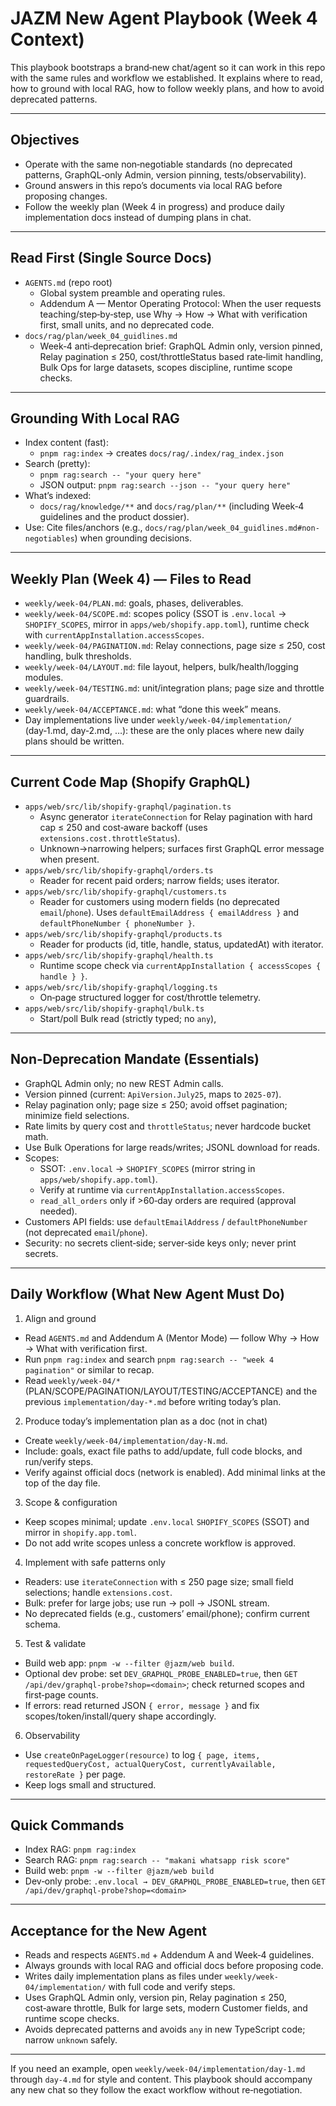 # JAZM New Agent Playbook (Week 4 Context)

This playbook bootstraps a brand‑new chat/agent so it can work in this repo with the same rules and workflow we established. It explains where to read, how to ground with local RAG, how to follow weekly plans, and how to avoid deprecated patterns.

---

## Objectives

- Operate with the same non‑negotiable standards (no deprecated patterns, GraphQL‑only Admin, version pinning, tests/observability).
- Ground answers in this repo’s documents via local RAG before proposing changes.
- Follow the weekly plan (Week 4 in progress) and produce daily implementation docs instead of dumping plans in chat.

---

## Read First (Single Source Docs)

- `AGENTS.md` (repo root)
  - Global system preamble and operating rules.
  - Addendum A — Mentor Operating Protocol: When the user requests teaching/step‑by‑step, use Why → How → What with verification first, small units, and no deprecated code.
- `docs/rag/plan/week_04_guidlines.md`
  - Week‑4 anti‑deprecation brief: GraphQL Admin only, version pinned, Relay pagination ≤ 250, cost/throttleStatus based rate‑limit handling, Bulk Ops for large datasets, scopes discipline, runtime scope checks.

---

## Grounding With Local RAG

- Index content (fast):
  - `pnpm rag:index` → creates `docs/rag/.index/rag_index.json`
- Search (pretty):
  - `pnpm rag:search -- "your query here"`
  - JSON output: `pnpm rag:search --json -- "your query here"`
- What’s indexed:
  - `docs/rag/knowledge/**` and `docs/rag/plan/**` (including Week‑4 guidelines and the product dossier).
- Use: Cite files/anchors (e.g., `docs/rag/plan/week_04_guidlines.md#non-negotiables`) when grounding decisions.

---

## Weekly Plan (Week 4) — Files to Read

- `weekly/week-04/PLAN.md`: goals, phases, deliverables.
- `weekly/week-04/SCOPE.md`: scopes policy (SSOT is `.env.local` → `SHOPIFY_SCOPES`, mirror in `apps/web/shopify.app.toml`), runtime check with `currentAppInstallation.accessScopes`.
- `weekly/week-04/PAGINATION.md`: Relay connections, page size ≤ 250, cost handling, bulk thresholds.
- `weekly/week-04/LAYOUT.md`: file layout, helpers, bulk/health/logging modules.
- `weekly/week-04/TESTING.md`: unit/integration plans; page size and throttle guardrails.
- `weekly/week-04/ACCEPTANCE.md`: what “done this week” means.
- Day implementations live under `weekly/week-04/implementation/` (day‑1.md, day‑2.md, …): these are the only places where new daily plans should be written.

---

## Current Code Map (Shopify GraphQL)

- `apps/web/src/lib/shopify-graphql/pagination.ts`
  - Async generator `iterateConnection` for Relay pagination with hard cap ≤ 250 and cost‑aware backoff (uses `extensions.cost.throttleStatus`).
  - Unknown→narrowing helpers; surfaces first GraphQL error message when present.
- `apps/web/src/lib/shopify-graphql/orders.ts`
  - Reader for recent paid orders; narrow fields; uses iterator.
- `apps/web/src/lib/shopify-graphql/customers.ts`
  - Reader for customers using modern fields (no deprecated `email`/`phone`). Uses `defaultEmailAddress { emailAddress }` and `defaultPhoneNumber { phoneNumber }`.
- `apps/web/src/lib/shopify-graphql/products.ts`
  - Reader for products (id, title, handle, status, updatedAt) with iterator.
- `apps/web/src/lib/shopify-graphql/health.ts`
  - Runtime scope check via `currentAppInstallation { accessScopes { handle } }`.
- `apps/web/src/lib/shopify-graphql/logging.ts`
  - On‑page structured logger for cost/throttle telemetry.
- `apps/web/src/lib/shopify-graphql/bulk.ts`
  - Start/poll Bulk read (strictly typed; no `any`),

---

## Non‑Deprecation Mandate (Essentials)

- GraphQL Admin only; no new REST Admin calls.
- Version pinned (current: `ApiVersion.July25`, maps to `2025‑07`).
- Relay pagination only; page size ≤ 250; avoid offset pagination; minimize field selections.
- Rate limits by query cost and `throttleStatus`; never hardcode bucket math.
- Use Bulk Operations for large reads/writes; JSONL download for reads.
- Scopes:
  - SSOT: `.env.local` → `SHOPIFY_SCOPES` (mirror string in `apps/web/shopify.app.toml`).
  - Verify at runtime via `currentAppInstallation.accessScopes`.
  - `read_all_orders` only if >60‑day orders are required (approval needed).
- Customers API fields: use `defaultEmailAddress` / `defaultPhoneNumber` (not deprecated `email`/`phone`).
- Security: no secrets client‑side; server‑side keys only; never print secrets.

---

## Daily Workflow (What New Agent Must Do)

1. Align and ground

- Read `AGENTS.md` and Addendum A (Mentor Mode) — follow Why → How → What with verification first.
- Run `pnpm rag:index` and search `pnpm rag:search -- "week 4 pagination"` or similar to recap.
- Read `weekly/week-04/*` (PLAN/SCOPE/PAGINATION/LAYOUT/TESTING/ACCEPTANCE) and the previous `implementation/day-*.md` before writing today’s plan.

2. Produce today’s implementation plan as a doc (not in chat)

- Create `weekly/week-04/implementation/day-N.md`.
- Include: goals, exact file paths to add/update, full code blocks, and run/verify steps.
- Verify against official docs (network is enabled). Add minimal links at the top of the day file.

3. Scope & configuration

- Keep scopes minimal; update `.env.local` `SHOPIFY_SCOPES` (SSOT) and mirror in `shopify.app.toml`.
- Do not add write scopes unless a concrete workflow is approved.

4. Implement with safe patterns only

- Readers: use `iterateConnection` with ≤ 250 page size; small field selections; handle `extensions.cost`.
- Bulk: prefer for large jobs; use run → poll → JSONL stream.
- No deprecated fields (e.g., customers’ email/phone); confirm current schema.

5. Test & validate

- Build web app: `pnpm -w --filter @jazm/web build`.
- Optional dev probe: set `DEV_GRAPHQL_PROBE_ENABLED=true`, then `GET /api/dev/graphql-probe?shop=<domain>`; check returned scopes and first‑page counts.
- If errors: read returned JSON `{ error, message }` and fix scopes/token/install/query shape accordingly.

6. Observability

- Use `createOnPageLogger(resource)` to log `{ page, items, requestedQueryCost, actualQueryCost, currentlyAvailable, restoreRate }` per page.
- Keep logs small and structured.

---

## Quick Commands

- Index RAG: `pnpm rag:index`
- Search RAG: `pnpm rag:search -- "makani whatsapp risk score"`
- Build web: `pnpm -w --filter @jazm/web build`
- Dev‑only probe: `.env.local → DEV_GRAPHQL_PROBE_ENABLED=true`, then `GET /api/dev/graphql-probe?shop=<domain>`

---

## Acceptance for the New Agent

- Reads and respects `AGENTS.md` + Addendum A and Week‑4 guidelines.
- Always grounds with local RAG and official docs before proposing code.
- Writes daily implementation plans as files under `weekly/week-04/implementation/` with full code and verify steps.
- Uses GraphQL Admin only, version pin, Relay pagination ≤ 250, cost‑aware throttle, Bulk for large sets, modern Customer fields, and runtime scope checks.
- Avoids deprecated patterns and avoids `any` in new TypeScript code; narrow `unknown` safely.

---

If you need an example, open `weekly/week-04/implementation/day-1.md` through `day-4.md` for style and content. This playbook should accompany any new chat so they follow the exact workflow without re‑negotiation.
